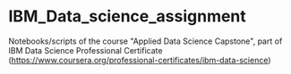 # IBM_Data_science_assignment
Notebooks/scripts of  the course "Applied Data Science Capstone", part of IBM Data Science Professional Certificate (https://www.coursera.org/professional-certificates/ibm-data-science)
